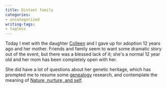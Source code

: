 ```yaml
---
title: Distant family
categories:
- uncategorized
writing-tags:
- tagless
---
```


Today I met with the daughter [Colleen][1] and I gave up for adoption 12 years ago and her mother.  Friends and family seem to want some dramatic story out of the event, but there was a blessed lack of it; she's a normal 12 year old and her mom has been completely open with her.

   [1]: http://www.apatheia.com/

She did have a lot of questions about her genetic heritage, which has prompted me to resume some [genealogy][2] research, and contemplate the meaning of [Nature, nurture, and self][3].

   [2]: /library/genealogy.html
   [3]: /2003/04/21/self.html
